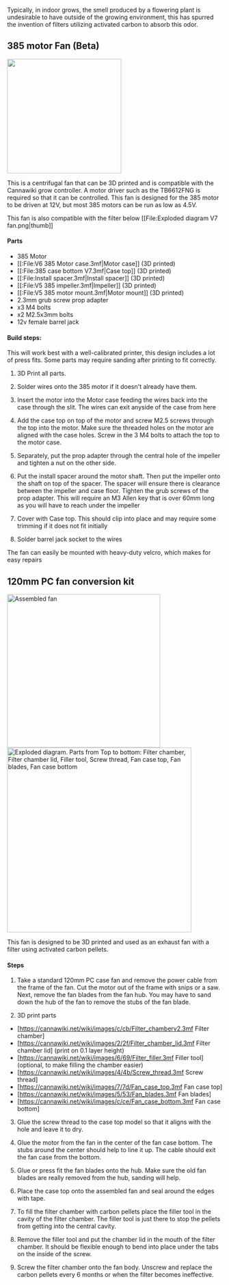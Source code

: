 Typically, in indoor grows, the smell produced by a flowering plant is undesirable to have outside of the growing environment, this has spurred the invention of filters utilizing activated carbon to absorb this odor.

## 385 motor Fan (Beta) ##
<img src='/images/385_fan_v5.png' width='267px'>

This is a centrifugal fan that can be 3D printed and is compatible with the Cannawiki grow controller. A motor driver such as the TB6612FNG is required so that it can be controlled. This fan is designed for the 385 motor to be driven at 12V, but most 385 motors can be run as low as 4.5V. 

This fan is also compatible with the filter below
[[File:Exploded diagram V7 fan.png|thumb]]

#### Parts ####
* 385 Motor
* [[:File:V6 385 Motor case.3mf|Motor case]] (3D printed)
* [[:File:385 case bottom V7.3mf|Case top]] (3D printed)
* [[:File:Install spacer.3mf|Install spacer]] (3D printed)
* [[:File:V5 385 impeller.3mf|Impeller]] (3D printed)
* [[:File:V5 385 motor mount.3mf|Motor mount]] (3D printed)
* 2.3mm grub screw prop adapter
* x3 M4 bolts
* x2 M2.5x3mm bolts
* 12v female barrel jack

#### Build steps: ####
This will work best with a well-calibrated printer, this design includes a lot of press fits. Some parts may require sanding after printing to fit correctly.

1. 3D Print all parts.

2. Solder wires onto the 385 motor if it doesn't already have them. 

3. Insert the motor into the Motor case feeding the wires back into the case through the slit. The wires can exit anyside of the case from here

4. Add the case top on top of the motor and screw M2.5 screws through the top into the motor. Make sure the threaded holes on the motor are aligned with the case holes. Screw in the 3 M4 bolts to attach the top to the motor case.

5. Separately, put the prop adapter through the central hole of the impeller and tighten a nut on the other side.

6. Put the install spacer around the motor shaft. Then put the impeller onto the shaft on top of the spacer. The spacer will ensure there is clearance between the impeller and case floor. Tighten the grub screws of the prop adapter. This will require an M3 Allen key that is over 60mm long as you will have to reach under the impeller

7. Cover with Case top. This should clip into place and may require some trimming if it does not fit initially

8. Solder barrel jack socket to the wires

The fan can easily be mounted with heavy-duty velcro, which makes for easy repairs

## 120mm PC fan conversion kit 
<img src='/images/Assembled_fan_with_carbon_filter.png' width='358px' title='Assembled fan'>

<img src='/images/120mm_carbon_filter_exploded.png' width='431px' title="Exploded diagram. Parts from Top to bottom: Filter chamber, Filter chamber lid, Filler tool, Screw thread, Fan case top, Fan blades, Fan case bottom">

This fan is designed to be 3D printed and used as an exhaust fan with a filter using activated carbon pellets.

#### Steps
1. Take a standard 120mm PC case fan and remove the power cable from the frame of the fan. Cut the motor out of the frame with snips or a saw. Next, remove the fan blades from the fan hub. You may have to sand down the hub of the fan to remove the stubs of the fan blade.

2. 3D print parts

* [https://cannawiki.net/wiki/images/c/cb/Filter_chamberv2.3mf Filter chamber]
* [https://cannawiki.net/wiki/images/2/2f/Filter_chamber_lid.3mf Filter chamber lid] (print on 0.1 layer height)
* [https://cannawiki.net/wiki/images/6/69/Filter_filler.3mf Filler tool] (optional, to make filling the chamber easier)
* [https://cannawiki.net/wiki/images/4/4b/Screw_thread.3mf Screw thread]
* [https://cannawiki.net/wiki/images/7/7d/Fan_case_top.3mf Fan case top]
* [https://cannawiki.net/wiki/images/5/53/Fan_blades.3mf Fan blades]
* [https://cannawiki.net/wiki/images/c/ce/Fan_case_bottom.3mf Fan case bottom]


3. Glue the screw thread to the case top model so that it aligns with the hole and leave it to dry.

4. Glue the motor from the fan in the center of the fan case bottom. The stubs around the center should help to line it up. The cable should exit the fan case from the bottom.

5. Glue or press fit the fan blades onto the hub. Make sure the old fan blades are really removed from the hub, sanding will help.

6. Place the case top onto the assembled fan and seal around the edges with tape.

7. To fill the filter chamber with carbon pellets place the filler tool in the cavity of the filter chamber. The filler tool is just there to stop the pellets from getting into the central cavity.

8. Remove the filler tool and put the chamber lid in the mouth of the filter chamber. It should be flexible enough to bend into place under the tabs on the inside of the screw.

9. Screw the filter chamber onto the fan body. Unscrew and replace the carbon pellets every 6 months or when the filter becomes ineffective.